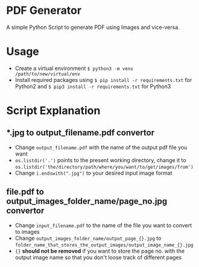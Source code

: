 # PDF Generator

A simple Python Script to generate PDF using Images and vice-versa.

# Usage

- Create a virtual environment `$ python3 -m venv /path/to/new/virtual/env`
- Install required packages using `$ pip install -r requirements.txt` for Python2 and `$ pip3 install -r requirements.txt` for Python3

# Script Explanation
## *.jpg to output_filename.pdf convertor

- Change `output_filename.pdf` with the name of the output pdf file you want
- `os.listdir('.')` points to the present working directory, change it to `os.listdir('the/directory/path/where/you/want/to/get/images/from')`
- Change `i.endswith(".jpg")` to your desired input image format

## file.pdf to output_images_folder_name/page_no.jpg convertor

- Change `input_filename.pdf` to the name of the file you want to convert to images
- Change `output_images_folder_name/output_page_{}.jpg` to `folder_name_that_stores_the_output_images/output_image_name_{}.jpg`
- `{}` **should not be removed** if you want to store the page no. with the output image name so that you don't loose track of different pages